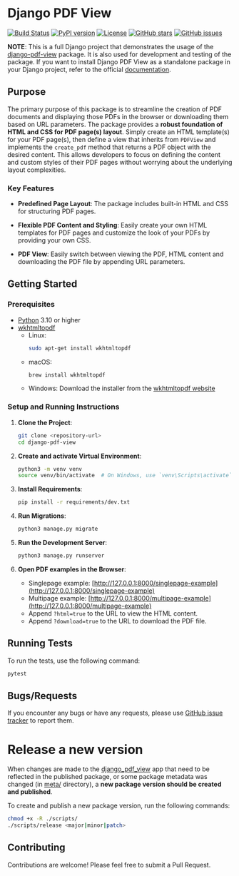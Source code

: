 # Django PDF View

[![Build Status](https://github.com/roknicmilos/django-pdf-view/actions/workflows/ci.yml/badge.svg?branch=main)](https://github.com/roknicmilos/django-pdf-view/actions/workflows/ci.yml/?query=branch:main)
[![PyPI version](https://img.shields.io/pypi/v/django-pdf-view.svg)](https://pypi.org/project/django-pdf-view/)
[![License](https://img.shields.io/badge/license-MIT-blue.svg)](https://opensource.org/licenses/MIT)
[![GitHub stars](https://img.shields.io/github/stars/roknicmilos/django-pdf-view.svg)](https://github.com/roknicmilos/django-pdf-view/stargazers)
[![GitHub issues](https://img.shields.io/github/issues/roknicmilos/django-pdf-view.svg)](https://github.com/<username>/<repository>/issues)

**NOTE**: This is a full Django project that demonstrates the
usage of the [django-pdf-view](https://pypi.org/project/django-pdf-view/)
package.
It is also used for development and testing of the package.
If you want to install Django PDF View as a standalone package in
your Django project, refer to the official
[documentation](https://pypi.org/project/django-pdf-view/).

## Purpose

The primary purpose of this package is to streamline the creation of
PDF documents and displaying those PDFs in the browser or downloading
them based on URL parameters. The package provides a **robust
foundation of HTML and CSS for PDF page(s) layout**.
Simply create an HTML template(s) for your PDF page(s), then define
a view that inherits from `PDFView` and implements the `create_pdf`
method that returns a PDF object with the desired content.
This allows developers to focus on defining the content and custom
styles of their PDF pages without worrying about the underlying layout
complexities.

### Key Features

- **Predefined Page Layout**: The package includes built-in HTML
  and CSS for structuring PDF pages.

- **Flexible PDF Content and Styling**: Easily create your own HTML
  templates for PDF pages and customize the look of your PDFs by
  providing your own CSS.

- **PDF View**: Easily switch between viewing the PDF, HTML content
  and downloading the PDF file by appending URL parameters.

## Getting Started

### Prerequisites

- [Python](https://www.python.org/downloads/) 3.10 or higher
- [wkhtmltopdf](https://wkhtmltopdf.org/)
    - Linux:
        ```bash
        sudo apt-get install wkhtmltopdf
        ``` 
    - macOS:
        ```bash
        brew install wkhtmltopdf
        ```
    - Windows: Download the installer from the
      [wkhtmltopdf website](https://wkhtmltopdf.org/)

### Setup and Running Instructions

1. **Clone the Project**:
   ```bash
   git clone <repository-url>
   cd django-pdf-view
   ```

2. **Create and activate Virtual Environment**:
   ```bash
   python3 -m venv venv
   source venv/bin/activate  # On Windows, use `venv\Scripts\activate`
   ```

3. **Install Requirements**:
   ```bash
   pip install -r requirements/dev.txt
   ```

4. **Run Migrations**:
   ```bash
   python3 manage.py migrate
   ```

5. **Run the Development Server**:
   ```bash
   python3 manage.py runserver
   ```

6. **Open PDF examples in the Browser**:
    - Singlepage
      example: [http://127.0.0.1:8000/singlepage-example](http://127.0.0.1:8000/singlepage-example)
    - Multipage
      example: [http://127.0.0.1:8000/multipage-example](http://127.0.0.1:8000/multipage-example)
    - Append `?html=true` to the URL to view the HTML content.
    - Append `?download=true` to the URL to download the PDF file.

## Running Tests

To run the tests, use the following command:

```bash
pytest
```

## Bugs/Requests

If you encounter any bugs or have any requests, please use
[GitHub issue tracker](https://github.com/roknicmilos/django-pdf-view/issues)
to report them.

# Release a new version

When changes are made to the [django_pdf_view](./django_pdf_view) app that
need to be reflected in the published package, or some package metadata was
changed (in [meta/](./meta) directory), a **new package version should be
created and published**.

To create and publish a new package version, run the following commands:

```bash
chmod +x -R ./scripts/
./scripts/release <major|minor|patch>
```

## Contributing

Contributions are welcome! Please feel free to submit a Pull Request.
